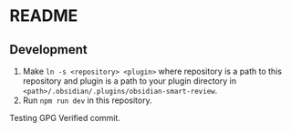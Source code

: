 # README 

## Development

1. Make `ln -s <repository> <plugin>` where repository is a path to this repository and plugin is a path to your plugin directory in `<path>/.obsidian/.plugins/obsidian-smart-review`. 
2. Run `npm run dev` in this repository.

Testing GPG Verified commit. 